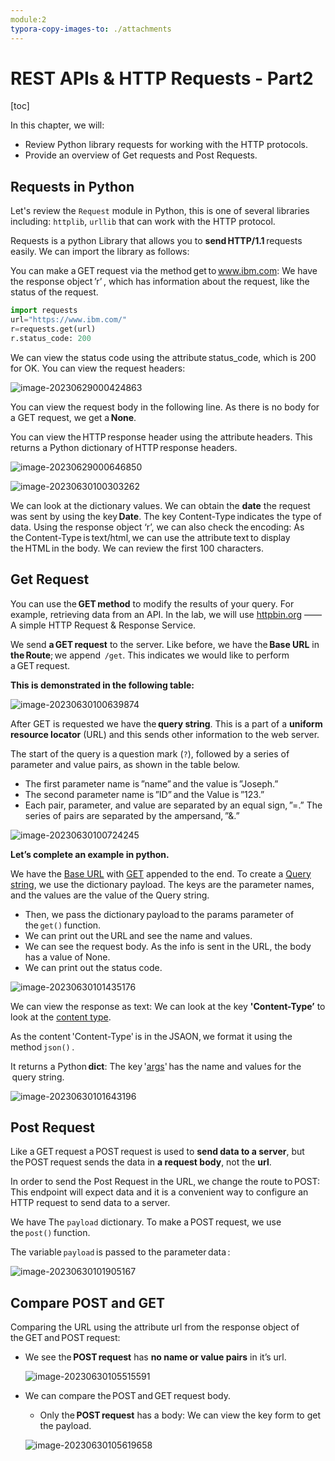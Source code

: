 ```yaml
---
module:2
typora-copy-images-to: ./attachments
---
```


# REST APIs & HTTP Requests - Part2

[toc]

In this chapter, we will:

- Review Python library requests for working with the HTTP protocols. 
- Provide an overview of Get requests and Post Requests.

## Requests in Python

Let's review the `Request` module in Python, this is one of several libraries including: `httplib`, `urllib` that can work with the HTTP protocol.

Requests is a python Library that allows you to **send HTTP/1.1** requests easily. We can import the library as follows: 

You can make a GET request via the method get to www.ibm.com: We have the response object ’r’ , which has information about the request, like the status of the request. 

```python
import requests
url="https://www.ibm.com/"
r=requests.get(url)
r.status_code: 200
```

We can view the status code using the attribute status_code, which is 200 for OK. You can view the request headers: 

![image-20230629000424863](./attachments/upgit_20230629_1687993466.png)

You can view the request body in the following line. As there is no body for a GET request, we get a **None**. 

You can view the HTTP response header using the attribute headers. This returns a Python dictionary of HTTP response headers.

![image-20230629000646850](https://raw.githubusercontent.com/RooNat/Myimages/main/2023/06/upgit_20230629_1687993608.png)

![image-20230630100303262](https://raw.githubusercontent.com/RooNat/Myimages/main/2023/06/upgit_20230630_1688115784.png)

We can look at the dictionary values. We can obtain the **date** the request was sent by using the key **Date**. The key Content-Type indicates the type of data. Using the response object ‘r’, we can also check the encoding: As the Content-Type is text/html, we can use the attribute text to display the HTML in the body. We can review the first 100 characters.

## Get Request

You can use the **GET method** to modify the results of your query. For example, retrieving data from an API. In the lab, we will use <u>httpbin.org</u> —— A simple HTTP Request & Response Service.

We send **a GET request** to the server. Like before, we have the **Base URL** in **the Route**; we append  `/get`. This indicates we would like to perform a GET request.

 **This is demonstrated in the following table:**

![image-20230630100639874](https://raw.githubusercontent.com/RooNat/Myimages/main/2023/06/upgit_20230630_1688116001.png)

After GET is requested we have the **query string**. This is a part of a **uniform resource locator** (URL) and this sends other information to the web server.

The start of the query is a question mark (`?`), followed by a series of parameter and value pairs, as shown in the table below.

- The first parameter name is ”name” and the value is ”Joseph.” 
- The second parameter name is ”ID” and the Value is ”123.” 
- Each pair, parameter, and value are separated by an equal sign, ”=.” The series of pairs are separated by the ampersand, ”&.”

![image-20230630100724245](https://raw.githubusercontent.com/RooNat/Myimages/main/2023/06/upgit_20230630_1688116045.png)

**Let’s complete an example in python.** 

We have the <u>Base URL</u> with <u>GET</u> appended to the end. To create a <u>Query string</u>, we use the dictionary payload. The keys are the parameter names, and the values are the value of the Query string. 

- Then, we pass the dictionary payload to the params parameter of the `get()` function.
- We can print out the URL and see the name and values. 
- We can see the request body. As the info is sent in the URL, the body has a value of None. 
- We can print out the status code.

![image-20230630101435176](https://raw.githubusercontent.com/RooNat/Myimages/main/2023/06/upgit_20230630_1688116476.png)

We can view the response as text: We can look at the key **'Content-Type’** to
look at the <u>content type</u>.

As the content 'Content-Type' is in the JSAON, we format it using the method `json()` .

It returns a Python **dict**: The key '<u>args</u>' has the name and values for the  query string.

![image-20230630101643196](https://raw.githubusercontent.com/RooNat/Myimages/main/2023/06/upgit_20230630_1688116604.png)

## Post Request

Like a GET request a POST request is used to **send data to a server**, but the POST request sends the data in **a request body**, not the **url**. 

In order to send the Post Request in the URL, we change the route to POST: This endpoint will expect data and it is a convenient way to configure an HTTP request to send data to a server. 

We have The `payload` dictionary. To make a POST request, we use the `post()` function.

The variable `payload` is passed to the parameter data : 

![image-20230630101905167](https://raw.githubusercontent.com/RooNat/Myimages/main/2023/06/upgit_20230630_1688116746.png)



## Compare POST and GET

Comparing the URL using the attribute url from the response object of the GET and POST request:

- We see the **POST request** has **no name or value pairs** in it’s url.

  ![image-20230630105515591](https://raw.githubusercontent.com/RooNat/Myimages/main/2023/06/upgit_20230630_1688118958.png) 

- We can compare the POST and GET request body. 

  - Only the **POST request** has a body: We can view the key form to get the payload.

  ![image-20230630105619658](https://raw.githubusercontent.com/RooNat/Myimages/main/2023/06/upgit_20230630_1688118981.png)